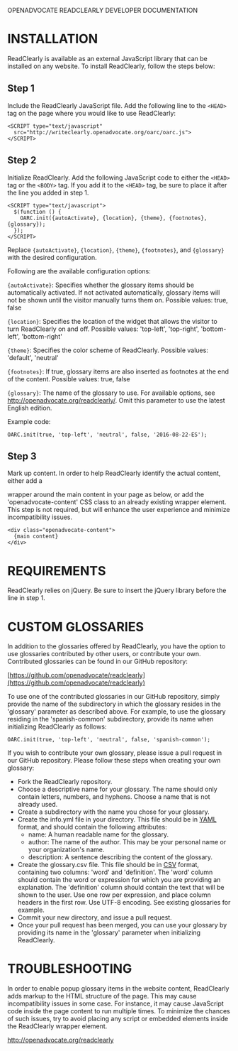 OPENADVOCATE READCLEARLY DEVELOPER DOCUMENTATION

# INSTALLATION

ReadClearly is available as an external JavaScript library that can be
installed on any website. To install ReadClearly, follow the steps
below:

## Step 1

Include the ReadClearly JavaScript file. Add the following line to the
`<HEAD>` tag on the page where you would like to use ReadClearly:

```
<SCRIPT type="text/javascript"
  src="http://writeclearly.openadvocate.org/oarc/oarc.js">
</SCRIPT>
```

## Step 2

Initialize ReadClearly. Add the following JavaScript code to either
the `<HEAD>` tag or the `<BODY>` tag. If you add it to the `<HEAD>`
tag, be sure to place it after the line you added in step 1.

```
<SCRIPT type="text/javascript">
  $(function () {
    OARC.init({autoActivate}, {location}, {theme}, {footnotes}, {glossary});
  });
</SCRIPT>
```

Replace `{autoActivate}`, `{location}`, `{theme}`, `{footnotes}`, and 
`{glossary}` with the desired configuration.

Following are the available configuration options:

`{autoActivate}`: Specifies whether the glossary items should be
automatically activated. If not activated automatically, glossary
items will not be shown until the visitor manually turns them
on. Possible values: true, false

`{location}`: Specifies the location of the widget that allows the
visitor to turn ReadClearly on and off. Possible values: 'top-left',
'top-right', 'bottom-left', 'bottom-right'

`{theme}`: Specifies the color scheme of ReadClearly. Possible values:
'default', 'neutral'

`{footnotes}`: If true, glossary items are also inserted as footnotes
at the end of the content. Possible values: true, false

`{glossary}`: The name of the glossary to use. For available options,
see http://openadvocate.org/readclearly/.  Omit this parameter to use
the latest English edition.

Example code:

```
OARC.init(true, 'top-left', 'neutral', false, '2016-08-22-ES');
```

## Step 3

Mark up content. In order to help ReadClearly identify the actual
content, either add a <div> wrapper around the main content in your
page as below, or add the 'openadvocate-content' CSS class to an
already existing wrapper element. This step is not required, but will
enhance the user experience and minimize incompatibility issues.

```
<div class="openadvocate-content">
  {main content}
</div>
```

# REQUIREMENTS

ReadClearly relies on jQuery. Be sure to insert the jQuery library
before the line in step 1.

# CUSTOM GLOSSARIES

In addition to the glossaries offered by ReadClearly, you have the option to
use glossaries contributed by other users, or contribute your own. Contributed
glossaries can be found in our GitHub repository:

[https://github.com/openadvocate/readclearly](https://github.com/openadvocate/readclearly)

To use one of the contributed glossaries in our GitHub repository, simply
provide the name of the subdirectory in which the glossary resides in the 
'glossary' parameter as described above. For example, to use the glossary
residing in the 'spanish-common' subdirectory, provide its name when 
initializing ReadClearly as follows:

```
OARC.init(true, 'top-left', 'neutral', false, 'spanish-common');
```

If you wish to contribute your own glossary, please issue a pull request in
our GitHub repository. Please follow these steps when creating your own
glossary:

  - Fork the ReadClearly repository.
  - Choose a descriptive name for your glossary. The name should only contain
    letters, numbers, and hyphens. Choose a name that is not already used.
  - Create a subdirectory with the name you chose for your glossary.
  - Create the info.yml file in your directory. This file should be in [YAML](https://en.wikipedia.org/wiki/YAML)
    format, and should contain the following attributes:
     - name: A human readable name for the glossary.
     - author: The name of the author. This may be your personal name or your
       organization's name.
     - description: A sentence describing the content of the glossary.
  - Create the glossary.csv file. This file should be in [CSV](https://en.wikipedia.org/wiki/Comma-separated_values)
    format, containing two columns: 'word' and 'definition'. The 'word' column
    should contain the word or expression for which you are providing 
    an explanation. The 'definition' column should contain the text that will be
    shown to the user. Use one row per expression, and place column headers
    in the first row. Use UTF-8 encoding. See existing glossaries for example.
  - Commit your new directory, and issue a pull request. 
  - Once your pull request has been merged, you can use your glossary by 
    providing its name in the 'glossary' parameter when initializing 
    ReadClearly.

# TROUBLESHOOTING

In order to enable popup glossary items in the website content,
ReadClearly adds markup to the HTML structure of the page. This may
cause incompatibility issues in some case. For instance, it may cause
JavaScript code inside the page content to run multiple times. To
minimize the chances of such issues, try to avoid placing any script
or embedded elements inside the ReadClearly wrapper element.

http://openadvocate.org/readclearly
